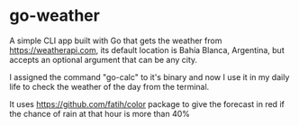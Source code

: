 # go-weather

A simple CLI app built with Go that gets the weather from https://weatherapi.com, its default location is Bahía Blanca, Argentina, but accepts an optional argument that can be any city.

I assigned the command "go-calc" to it's binary and now I use it in my daily life to check the weather of the day from the terminal.

It uses https://github.com/fatih/color package to give the forecast in red if the chance of rain at that hour is more than 40%
